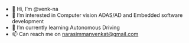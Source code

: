 - 👋 Hi, I’m @venk-na
- 👀 I’m interested in Computer vision ADAS/AD and Embedded software development
- 🌱 I’m currently learning Autonomous Driving
- 📫 Can reach me on narasimmanvenkat@gmail.com

<!---
venk-na/venk-na is a ✨ special ✨ repository because its `README.md` (this file) appears on your GitHub profile.
You can click the Preview link to take a look at your changes.
--->
